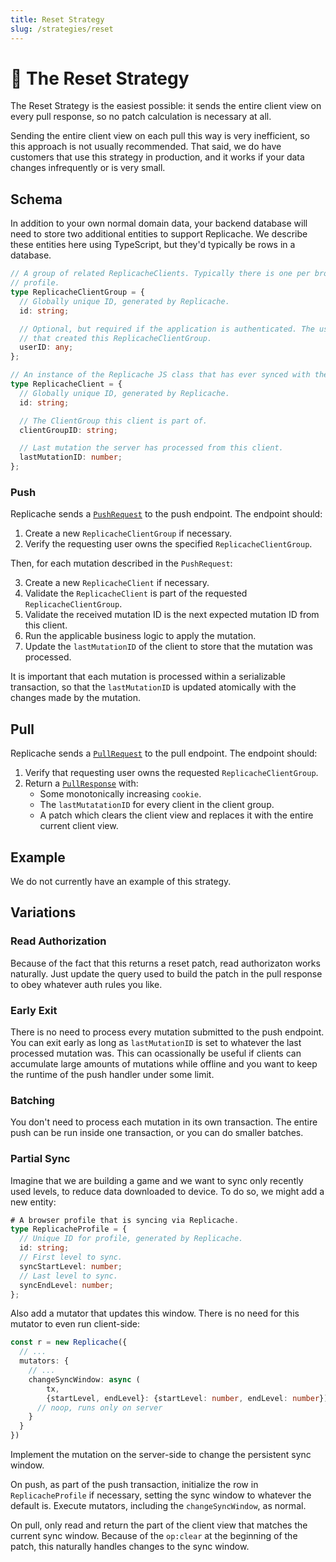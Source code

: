 ```yaml
---
title: Reset Strategy
slug: /strategies/reset
---
```


# 🤪 The Reset Strategy

The Reset Strategy is the easiest possible: it sends the entire client view on every pull response, so no patch calculation is necessary at all.

Sending the entire client view on each pull this way is very inefficient, so this approach is not usually recommended. That said, we do have customers that use this strategy in production, and it works if your data changes infrequently or is very small.

## Schema

In addition to your own normal domain data, your backend database will need to store two additional entities to support Replicache. We describe these entities here using TypeScript, but they'd typically be rows in a database.

```ts
// A group of related ReplicacheClients. Typically there is one per browser
// profile.
type ReplicacheClientGroup = {
  // Globally unique ID, generated by Replicache.
  id: string;

  // Optional, but required if the application is authenticated. The userID
  // that created this ReplicacheClientGroup.
  userID: any;
};

// An instance of the Replicache JS class that has ever synced with the server.
type ReplicacheClient = {
  // Globally unique ID, generated by Replicache.
  id: string;

  // The ClientGroup this client is part of.
  clientGroupID: string;

  // Last mutation the server has processed from this client.
  lastMutationID: number;
};
```

### Push

Replicache sends a [`PushRequest`](/reference/server-push#http-request-body) to the push endpoint. The endpoint should:

1. Create a new `ReplicacheClientGroup` if necessary.
1. Verify the requesting user owns the specified `ReplicacheClientGroup`.

Then, for each mutation described in the `PushRequest`:

3. Create a new `ReplicacheClient` if necessary.
4. Validate the `ReplicacheClient` is part of the requested `ReplicacheClientGroup`.
5. Validate the received mutation ID is the next expected mutation ID from this client.
6. Run the applicable business logic to apply the mutation.
7. Update the `lastMutationID` of the client to store that the mutation was processed.

It is important that each mutation is processed within a serializable transaction, so that the `lastMutationID` is updated atomically with the changes made by the mutation.

## Pull

Replicache sends a [`PullRequest`](/reference/server-pull#http-request-body) to the pull endpoint. The endpoint should:

<ol>
  <li>Verify that requesting user owns the requested <code>ReplicacheClientGroup</code>.</li>
  <li>Return a <code><a href="/reference/server-pull#http-response-body">PullResponse</a></code> with:
    <ul>
      <li>Some monotonically increasing <code>cookie</code>.</li>
      <li>The <code>lastMutatationID</code> for every client in the client group.</li>
      <li>A patch which clears the client view and replaces it with the entire current client view.</li>
    </ul>
  </li>
</ol>

## Example

We do not currently have an example of this strategy.

## Variations

### Read Authorization

Because of the fact that this returns a reset patch, read authorizaton works naturally. Just update the query used to build the patch in the pull response to obey whatever auth rules you like.

### Early Exit

There is no need to process every mutation submitted to the push endpoint. You can exit early as long as <code>lastMutationID</code> is set to whatever the last processed mutation was. This can ocassionally be useful if clients can accumulate large amounts of mutations while offline and you want to keep the runtime of the push handler under some limit.

### Batching

You don't need to process each mutation in its own transaction. The entire push can be run inside one transaction, or you can do smaller batches.

### Partial Sync

Imagine that we are building a game and we want to sync only recently used levels, to reduce data downloaded to device. To do so, we might add a new entity:

```ts
# A browser profile that is syncing via Replicache.
type ReplicacheProfile = {
  // Unique ID for profile, generated by Replicache.
  id: string;
  // First level to sync.
  syncStartLevel: number;
  // Last level to sync.
  syncEndLevel: number;
};
```

Also add a mutator that updates this window. There is no need for this mutator to even run client-side:

```ts
const r = new Replicache({
  // ...
  mutators: {
    // ...
    changeSyncWindow: async (
        tx,
        {startLevel, endLevel}: {startLevel: number, endLevel: number}) {
      // noop, runs only on server
    }
  }
})
```

Implement the mutation on the server-side to change the persistent sync window.

On push, as part of the push transaction, initialize the row in `ReplicacheProfile` if necessary, setting the sync window to whatever the default is. Execute mutators, including the `changeSyncWindow`, as normal.

On pull, only read and return the part of the client view that matches the current sync window. Because of the `op:clear` at the beginning of the patch, this naturally handles changes to the sync window.
